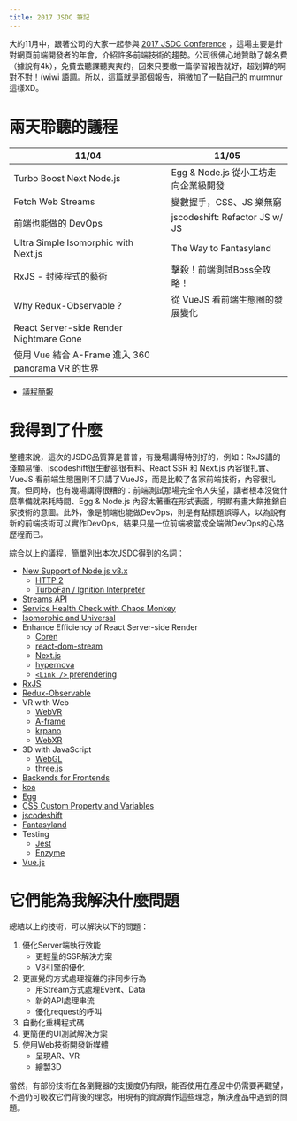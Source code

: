 ```yaml
---
title: 2017 JSDC 筆記
---
```


大約11月中，跟著公司的大家一起參與 [2017 JSDC Conference](http://2017.jsdc.tw/) ，這場主要是針對網頁前端開發者的年會，介紹許多前端技術的趨勢。公司很佛心地贊助了報名費（據說有4k），免費去聽課聽爽爽的，回來只要繳一篇學習報告就好，超划算的啊對不對！(wiwi 語調。所以，這篇就是那個報告，稍微加了一點自己的 murmnur這樣XD。

<!--truncate -->

# 兩天聆聽的議程

| 11/04 | 11/05 |
|---|---|
|Turbo Boost Next Node.js|Egg & Node.js 從小工坊走向企業級開發|
|Fetch Web Streams|變數握手，CSS、JS 樂無窮|
|前端也能做的 DevOps|jscodeshift: Refactor JS w/ JS|
|Ultra Simple Isomorphic with Next.js|The Way to Fantasyland|
|RxJS - 封裝程式的藝術|擊殺！前端測試Boss全攻略！|
|Why Redux-Observable ?|從 VueJS 看前端生態圈的發展變化|
|React Server-side Render Nightmare Gone|
|使用 Vue 結合 A-Frame 進入 360 panorama VR 的世界|

- [議程簡報](http://beta.hackfoldr.org/jsdc2017)

# 我得到了什麼

整體來說，這次的JSDC品質算是普普，有幾場講得特別好的，例如：RxJS講的淺顯易懂、jscodeshift很生動卻很有料、React SSR 和 Next.js 內容很扎實、VueJS 看前端生態圈則不只講了VueJS，而是比較了各家前端技術，內容很扎實。但同時，也有幾場講得很糟的：前端測試那場完全令人失望，講者根本沒做什麼準備就來耗時間、Egg & Node.js 內容太著重在形式表面，明顯有畫大餅推銷自家技術的意圖。此外，像是前端也能做DevOps，則是有點標題誤導人，以為說有新的前端技術可以實作DevOps，結果只是一位前端被當成全端做DevOps的心路歷程而已。

綜合以上的議程，簡單列出本次JSDC得到的名詞：

- [New Support of Node.js v8.x](https://nodejs.org/en/blog/release/v8.0.0/)
    - [HTTP 2](https://nodejs.org/api/http2.html)
    - [TurboFan / Ignition Interpreter](https://v8project.blogspot.tw/2017/05/launching-ignition-and-turbofan.html)
- [Streams API](https://streams.spec.whatwg.org/)
- [Service Health Check with Chaos Monkey](https://github.com/Netflix/chaosmonkey)
- [Isomorphic and Universal](http://blog.techbridge.cc/2016/08/27/react-redux-immutablejs-node-server-isomorphic-tutorial/)
- Enhance Efficiency of React Server-side Render
    - [Coren](https://github.com/canner/coren)
    - [react-dom-stream](https://github.com/aickin/react-dom-stream)
    - [Next.js](https://learnnextjs.com/)
    - [hypernova](https://github.com/airbnb/hypernova)
    - [`<Link />` prerendering](https://css-tricks.com/prefetching-preloading-prebrowsing/)
- [RxJS](http://blog.techbridge.cc/2016/05/28/reactive-programming-intro-by-rxjs/)
- [Redux-Observable](https://redux-observable.js.org/)
- VR with Web
    - [WebVR](https://medium.com/@moz2000tw/webvr-%E4%BB%8A%E6%97%A5%E4%B8%8A%E7%B7%9A-%E7%B5%82%E7%B5%90%E9%95%B7%E9%81%94-23-%E5%B9%B4%E7%9A%84%E6%BC%AB%E9%95%B7%E7%AD%89%E5%BE%85-d2e2f7ed603)
    - [A-frame](https://aframe.io/)
    - [krpano](https://krpano.com/)
    - [WebXR](https://github.com/mozilla/webxr-api)
- 3D with JavaScript
    - [WebGL](https://developer.mozilla.org/zh-TW/docs/Web/API/WebGL_API)
    - [three.js](https://threejs.org/)
- [Backends for Frontends](http://samnewman.io/patterns/architectural/bff/)
- [koa](https://github.com/koajs/koa)
- [Egg](https://github.com/eggjs/egg)
- [CSS Custom Property and Variables](https://hackmd.io/p/r107MbSCb#/)
- [jscodeshift](https://github.com/facebook/jscodeshift)
- [Fantasyland](https://github.com/fantasyland/fantasy-land)
- Testing
    - [Jest](https://facebook.github.io/jest/)
    - [Enzyme](http://airbnb.io/enzyme/)
- [Vue.js](https://speakerdeck.com/kurotanshi/jsdc2017-cong-vuejs-kan-qian-duan-sheng-tai-quan-de-fa-zhan-bian-hua)


# 它們能為我解決什麼問題

總結以上的技術，可以解決以下的問題：

1. 優化Server端執行效能
    - 更輕量的SSR解決方案
    - V8引擎的優化
2. 更直覺的方式處理複雜的非同步行為
    - 用Stream方式處理Event、Data
    - 新的API處理串流
    - 優化request的呼叫
3. 自動化重構程式碼
4. 更簡便的UI測試解決方案
5. 使用Web技術開發新媒體
    - 呈現AR、VR
    - 繪製3D

當然，有部份技術在各瀏覽器的支援度仍有限，能否使用在產品中仍需要再觀望，不過仍可吸收它們背後的理念，用現有的資源實作這些理念，解決產品中遇到的問題。
<!--stackedit_data:
eyJoaXN0b3J5IjpbMTk0NjAxMzE0Nl19
-->